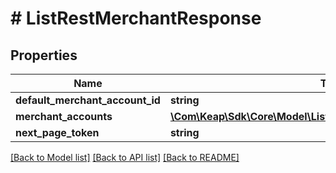 # # ListRestMerchantResponse

## Properties

Name | Type | Description | Notes
------------ | ------------- | ------------- | -------------
**default_merchant_account_id** | **string** |  | [optional]
**merchant_accounts** | [**\Com\Keap\Sdk\Core\Model\ListRestMerchantAccountResponse[]**](ListRestMerchantAccountResponse.md) |  | [optional]
**next_page_token** | **string** |  | [optional]

[[Back to Model list]](../../README.md#models) [[Back to API list]](../../README.md#endpoints) [[Back to README]](../../README.md)
